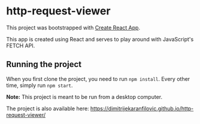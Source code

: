 # http-request-viewer

This project was bootstrapped with [Create React App](https://github.com/facebook/create-react-app).

This app is created using React and serves to play around with JavaScript's FETCH API.

## Running the project

When you first clone the project, you need to run `npm install`. Every other time,
simply run `npm start`.

**Note:** This project is meant to be run from a desktop computer.

The project is also available here: https://dimitrijekaranfilovic.github.io/http-request-viewer/
